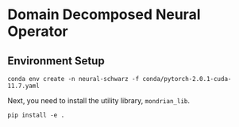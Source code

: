 # Domain Decomposed Neural Operator

## Environment Setup

```console
conda env create -n neural-schwarz -f conda/pytorch-2.0.1-cuda-11.7.yaml
```

Next, you need to install the utility library, `mondrian_lib`.

```console
pip install -e .
```
